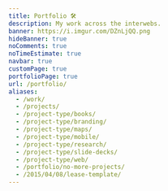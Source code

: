 ```yaml
---
title: Portfolio 🛠️
description: My work across the interwebs.
banner: https://i.imgur.com/DZnLjQQ.png
hideBanner: true
noComments: true
noTimeEstimate: true
navbar: true
customPage: true
portfolioPage: true
url: /portfolio/
aliases:
  - /work/
  - /projects/
  - /project-type/books/
  - /project-type/branding/
  - /project-type/maps/
  - /project-type/mobile/
  - /project-type/research/
  - /project-type/slide-decks/
  - /project-type/web/
  - /portfolio/no-more-projects/
  - /2015/04/08/lease-template/
---
```

